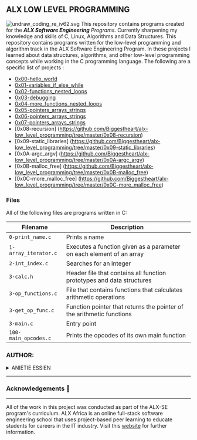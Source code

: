 
## ALX LOW LEVEL PROGRAMMING

![undraw_coding_re_iv62.svg](https://user-images.githubusercontent.com/110098940/219949766-01d150a7-a2cf-454d-958a-d61fe3ee7110.png)
This repository contains programs created for the _**ALX Software Engineering** Programs._ Currently sharpening my knowledge and skills of C, Linux, Algorithms and Data Structures. This repository contains programs written for the low-level programming and algorithm track in the ALX Software Engineering Program. In these projects I learned about data structures, algorithms, and other low-level programming concepts while working in the C programming language. The following are a specific list of projects :

- [0x00-hello_world](https://github.com/Biggestheart/alx-low_level_programming/tree/master/0x00-hello_world)
- [0x01-variables_if_else_while](https://github.com/Biggestheart/alx-low_level_programming/tree/master/0x01-variables_if_else_while)
- [0x02-functions_nested_loops](https://github.com/Biggestheart/alx-low_level_programming/tree/master/0x02-functions_nested_loops)
- [0x03-debugging](https://github.com/Biggestheart/alx-low_level_programming/tree/master/0x03-debugging)
- [0x04-more_functions_nested_loops](https://github.com/Biggestheart/alx-low_level_programming/tree/master/0x04-more_functions_nested_loops)
- [0x05-pointers_arrays_strings](https://github.com/Biggestheart/alx-low_level_programming/tree/master/0x05-pointers_arrays_strings)
- [0x06-pointers_arrays_strings](https://github.com/Biggestheart/alx-low_level_programming/tree/master/0x06-pointers_arrays_strings)
- [0x07-pointers_arrays_strings](https://github.com/Biggestheart/alx-low_level_programming/tree/master/0x07-pointers_arrays_strings)
- [0x08-recursion] (https://github.com/Biggestheart/alx-low_level_programming/tree/master/0x08-recursion)
- [0x09-static_libraries] (https://github.com/Biggestheart/alx-low_level_programming/tree/master/0x09-static_libraries)
- [0x0A-argc_argv] (https://github.com/Biggestheart/alx-low_level_programming/tree/master/0x0A-argc_argv)
- [0x0B-malloc_free] (https://github.com/Biggestheart/alx-low_level_programming/tree/master/0x0B-malloc_free)
- [0x0C-more_malloc_free] (https://github.com/Biggestheart/alx-low_level_programming/tree/master/0x0C-more_malloc_free)

### Files

All of the following files are programs written in C:

| Filename             | Description                                                           |
| -------------------- | --------------------------------------------------------------------- |
| `0-print_name.c`     | Prints a name                                                         |
| `1-array_iterator.c` | Executes a function given as a parameter on each element of an array  |
| `2-int_index.c`      | Searches for an integer                                               |
| `3-calc.h`           | Header file that contains all function prototypes and data structures |
| `3-op_functions.c`   | File that contains functions that calculates arithmetic operations    |
| `3-get_op_func.c`    | Function pointer that returns the pointer of the arithmetic functions |
| `3-main.c`           | Entry point                                                           |
| `100-main_opcodes.c` | Prints the opcodes of its own main function                           |


### AUTHOR:
<details>
    <summary>ANIETIE ESSIEN</summary>
    <ul>
        <li>
            <a href="https://github.com/Biggestheart">Github</a>
        </li>
        <li>
            <a href="https://twitter.com/AnietieLEssien">Twitter</a>
        </li>
    </ul>
</details>

---

### Acknowledgements  :pray:
___
All of the work in this project was conducted as part of the ALX-SE program's curriculum. ALX Africa is an online full-stack software engineering school that uses project-based peer learning to educate students for careers in the IT industry. Visit this <a href="https://www.alxafrica.com/software-engineering-2022">website</a> for further information.
